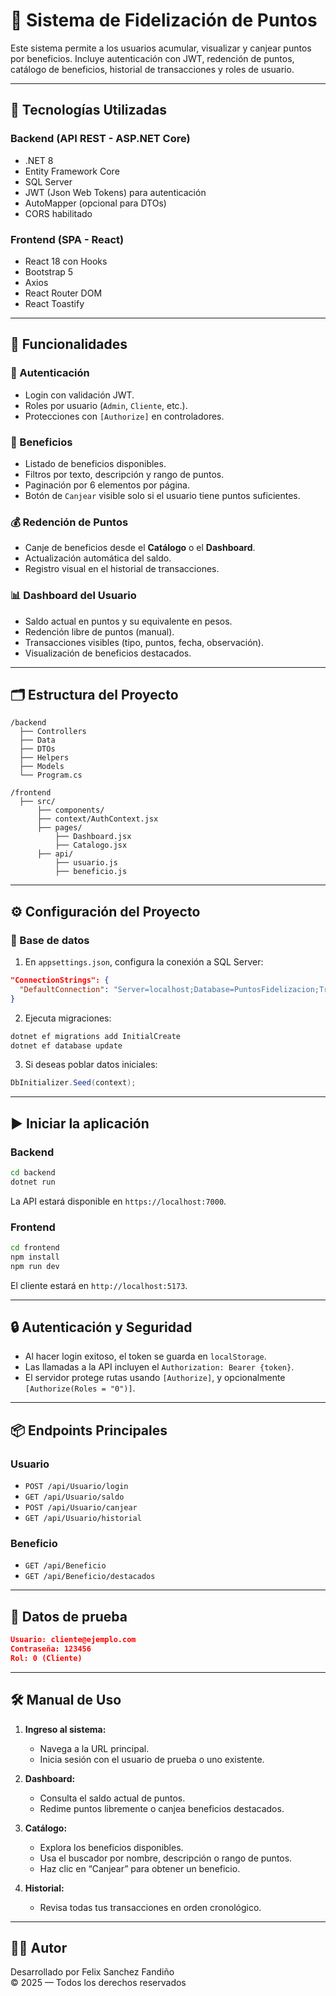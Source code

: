 # 🎁 Sistema de Fidelización de Puntos

Este sistema permite a los usuarios acumular, visualizar y canjear puntos por beneficios. Incluye autenticación con JWT, redención de puntos, catálogo de beneficios, historial de transacciones y roles de usuario.

---

## 🧱 Tecnologías Utilizadas

### Backend (API REST - ASP.NET Core)
- .NET 8
- Entity Framework Core
- SQL Server
- JWT (Json Web Tokens) para autenticación
- AutoMapper (opcional para DTOs)
- CORS habilitado

### Frontend (SPA - React)
- React 18 con Hooks
- Bootstrap 5
- Axios
- React Router DOM
- React Toastify

---

## 🚀 Funcionalidades

### 👤 Autenticación
- Login con validación JWT.
- Roles por usuario (`Admin`, `Cliente`, etc.).
- Protecciones con `[Authorize]` en controladores.

### 🎁 Beneficios
- Listado de beneficios disponibles.
- Filtros por texto, descripción y rango de puntos.
- Paginación por 6 elementos por página.
- Botón de `Canjear` visible solo si el usuario tiene puntos suficientes.

### 💰 Redención de Puntos
- Canje de beneficios desde el **Catálogo** o el **Dashboard**.
- Actualización automática del saldo.
- Registro visual en el historial de transacciones.

### 📊 Dashboard del Usuario
- Saldo actual en puntos y su equivalente en pesos.
- Redención libre de puntos (manual).
- Transacciones visibles (tipo, puntos, fecha, observación).
- Visualización de beneficios destacados.

---

## 🗂 Estructura del Proyecto

```
/backend
  ├── Controllers
  ├── Data
  ├── DTOs
  ├── Helpers
  ├── Models
  └── Program.cs

/frontend
  ├── src/
      ├── components/
      ├── context/AuthContext.jsx
      ├── pages/
          ├── Dashboard.jsx
          ├── Catalogo.jsx
      ├── api/
          ├── usuario.js
          ├── beneficio.js
```

---

## ⚙️ Configuración del Proyecto

### 🧪 Base de datos

1. En `appsettings.json`, configura la conexión a SQL Server:

```json
"ConnectionStrings": {
  "DefaultConnection": "Server=localhost;Database=PuntosFidelizacion;Trusted_Connection=True;"
}
```

2. Ejecuta migraciones:

```bash
dotnet ef migrations add InitialCreate
dotnet ef database update
```

3. Si deseas poblar datos iniciales:

```csharp
DbInitializer.Seed(context);
```

---

## ▶️ Iniciar la aplicación

### Backend

```bash
cd backend
dotnet run
```

La API estará disponible en `https://localhost:7000`.

### Frontend

```bash
cd frontend
npm install
npm run dev
```

El cliente estará en `http://localhost:5173`.

---

## 🔒 Autenticación y Seguridad

- Al hacer login exitoso, el token se guarda en `localStorage`.
- Las llamadas a la API incluyen el `Authorization: Bearer {token}`.
- El servidor protege rutas usando `[Authorize]`, y opcionalmente `[Authorize(Roles = "0")]`.

---

## 📦 Endpoints Principales

### Usuario
- `POST /api/Usuario/login`
- `GET /api/Usuario/saldo`
- `POST /api/Usuario/canjear`
- `GET /api/Usuario/historial`

### Beneficio
- `GET /api/Beneficio`
- `GET /api/Beneficio/destacados`

---

## 🧪 Datos de prueba

```json
Usuario: cliente@ejemplo.com
Contraseña: 123456
Rol: 0 (Cliente)
```

---

## 🛠 Manual de Uso

1. **Ingreso al sistema:**
   - Navega a la URL principal.
   - Inicia sesión con el usuario de prueba o uno existente.

2. **Dashboard:**
   - Consulta el saldo actual de puntos.
   - Redime puntos libremente o canjea beneficios destacados.

3. **Catálogo:**
   - Explora los beneficios disponibles.
   - Usa el buscador por nombre, descripción o rango de puntos.
   - Haz clic en “Canjear” para obtener un beneficio.

4. **Historial:**
   - Revisa todas tus transacciones en orden cronológico.

---

## 👨‍💻 Autor

Desarrollado por Felix Sanchez Fandiño  
© 2025 — Todos los derechos reservados
